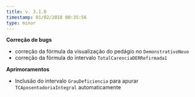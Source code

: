 ```yaml
---
title: v. 3.1.0
timestamp: 01/02/2018 00:35:56
type: minor
---
```


**Correção de bugs**
+ correção da fórmula da visualização do pedágio no `DemonstrativoNovo`
+ correção da fórmula do intervalo `TotalCarenciaDERRefirmada1`

**Aprimoramentos**
+ Inclusão do intervalo `GrauDeficiencia` para apurar `TCAposentadoriaIntegral` automaticamente